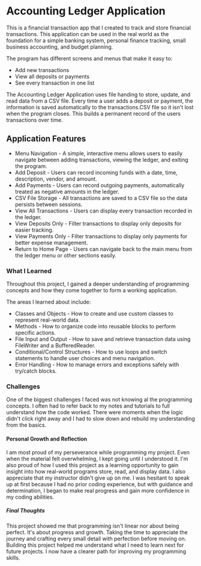 # Accounting Ledger Application
This is a financial transaction app that I created to track and store financial transactions. This application can be used in the real world as the foundation for a simple banking system, personal finance tracking, small business accounting, and budget planning. 

  The program has different screens and menus that make it easy to:
  * Add new transactions
  * View all deposits or payments
  * See every transaction in one list

The Accounting Ledger Application uses file handing to store, update, and read data from a CSV file. Every time a user adds a deposit or payment, the information is saved automatically to the transactions.CSV file so it isn't lost when the program closes. This builds a permanent record of the users transactions over time.

## Application Features
* Menu Navigation - A simple, interactive menu allows users to easily navigate between adding transactions, viewing the ledger, and exiting the program.
* Add Deposit - Users can record incoming funds with a date, time, description, vendor, and amount.
* Add Payments - Users can record outgoing payments, automatically treated as negative amounts in the ledger.
* CSV File Storage - All transactions are saved to a CSV file so the data persists between sessions.
* View All Transactions - Users can display every transaction recorded in the ledger.
* View Deposits Only - Filter transactions to display only deposits for easier tracking.
* View Payments Only - Filter transactions to display only payments for better expense management.
* Return to Home Page - Users can navigate back to the main menu from the ledger menu or other sections easily.


### What I Learned
Throughout this project, I gained a deeper understanding of programming concepts and how they come together to form a working application. 

The areas I learned about include:

 * Classes and Objects - How to create and use custom classes to represent real-world data.
 * Methods - How to organize code into reusable blocks to perform specific actions.
 * File Input and Output - How to save and retrieve transaction data using FileWriter and a BufferedReader.
 * Conditional/Control Structures - How to use loops and switch statements to handle user choices and menu navigation.
 * Error Handling - How to manage errors and exceptions safely with try/catch blocks. 

### Challenges
One of the biggest challenges I faced was not knowing al the programming concepts. I often had to refer back to my notes and tutorials to full understand how the code worked. There were moments when the logic didn't click right away and I had to slow down and rebuild my understanding from the basics.


#### Personal Growth and Reflection
I am most proud of my perseverance while programming my project. Even when the material felt overwhelming, I kept going until I understood it. I'm also proud of how I used this project as a learning opportunity to gain insight into how real-world programs store, read, and display data. I also appreciate that my instructor didn't give up on me. I was hesitant to speak up at first because I had no prior coding experience, but with guidance and determination, I began to make real progress and gain more confidence in my coding abilities.

##### Final Thoughts
This project showed me that programming isn't linear nor about being perfect. It's about progress and growth. Taking the time to appreciate the journey and crafting every small detail with perfection before moving on. Building this project helped me understand what I need to learn next for future projects. I now have a clearer path for improving my programming skills.